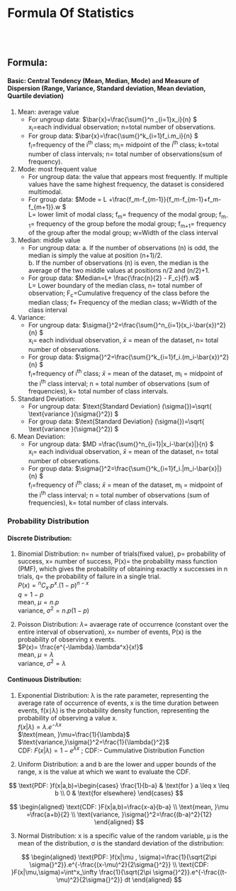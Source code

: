 # Formula Of Statistics  
<br><br>
## Formula:  
#### Basic: Central Tendency (Mean, Median, Mode) and Measure of Dispersion (Range, Variance, Standard deviation, Mean deviation, Quartile deviation)  

1. Mean: average value
    - For ungroup data: $\bar{x}=\frac{\sum{}^n _{i=1}x_i}{n} $  
    x<sub>i</sub>=each individual observation; n=total number of observations.
    - For group data: $\bar{x}=\frac{\sum{}^k_{i=1}f_i.m_i}{n} $  
    f<sub>i</sub>=frequency of the i<sup>th</sup> class; m<sub>i</sub>= midpoint of the i<sup>th</sup> class; k=total number of class intervals; n= total number of observations(sum of frequency).
2. Mode: most frequent value
    - For ungroup data: the value that appears most frequently. If multiple values have the same highest frequency, the dataset is considered multimodal.
    - For group data: $Mode = L +\frac{f_m-f_{m-1}}{f_m-f_{m-1}+f_m-f_{m+1}}.w $  
    L= lower limit of modal class; f<sub>m</sub>= frequency of the modal group; f<sub>m-1</sub>= frequency of the group before the modal group; f<sub>m+1</sub>= frequency of the group after the modal group; w=Width of the class interval
3. Median: middle value
    - For ungroup data: a. If the number of observations (n) is odd, the median is simply the value at position (n+1)/2.  
    b. If the number of observations (n) is even, the median is the average of the two middle values at positions n/2 and (n/2)+1.
    - For group data: $Median=L+ \frac{\frac{n}{2} - F_c}{f}.w$  
    L= Lower boundary of the median class, n= total number of observation; F<sub>c</sub>=Cumulative frequency of the class before the median class; f= Frequency of the median class; w=Width of the class interval
4. Variance:
    - For ungroup data: $\sigma{}^2=\frac{\sum{}^n_{i=1}(x_i-\bar{x})^2}{n} $  
    x<sub>i</sub>= each individual observation,  $\bar{x}{}$  = mean of the dataset, n= total number of observations.
    - For group data: $\sigma{}^2=\frac{\sum{}^k_{i=1}f_i.(m_i-\bar{x})^2}{n} $  
     f<sub>i</sub>=frequency of i<sup>th</sup> class; 
     $\bar{x}{}$  = mean of the dataset, m<sub>i</sub> = midpoint of the i<sup>th</sup> class interval; n = total number of observations (sum of frequencies), k= total number of class intervals.
5. Standard Deviation:
    - For ungroup data: $\text{Standard Deviation} (\sigma{})=\sqrt{ \text{variance }(\sigma{}^2}) $  
    - For group data:  $\text{Standard Deviation} (\sigma{})=\sqrt{ \text{variance }(\sigma{}^2}) $  
6. Mean Deviation:
    - For ungroup data: 
     $MD =\frac{\sum{}^n_{i=1}|x_i-\bar{x}|}{n} $  
    x<sub>i</sub>= each individual observation,  $\bar{x}{}$  = mean of the dataset, n= total number of observations.
    - For group data:  $\sigma{}^2=\frac{\sum{}^k_{i=1}f_i.|m_i-\bar{x}|}{n} $  
    f<sub>i</sub>=frequency of i<sup>th</sup> class; 
    $\bar{x}{}$  = mean of the dataset, m<sub>i</sub> = midpoint of the i<sup>th</sup> class interval; n = total number of observations (sum of frequencies), k= total number of class intervals.

### Probability Distribution  

#### Discrete Distribution:  
1. Binomial Distribution: n= number of trials(fixed value), p= probability of success, x= number of success, P(x)=  the probability mass function (PMF), which gives the probability of obtaining exactly x successes in n trials, q= the probability of failure in a single trial.   
$P(x)= {}^nC_x.p^x.(1-p)^{n-x}$   
$q=1-p$  
$\text{mean, }\mu=n.p$  
$\text{variance, } \sigma{}^2=n.p(1-p)$  

2. Poisson Distribution: $\lambda=$ avaerage rate of occurrence (constant over the entire interval of observation), x= number of events, P(x) is the probability of observing x events.  
$P(x)= \frac{e^{-\lambda}.\lambda^x}{x!}$     
$\text{mean, }\mu=\lambda$  
$\text{variance, } \sigma{}^2=\lambda$


#### Continuous Distribution:
1. Exponential Distribution: λ is the rate parameter, representing the average rate of occurrence of events, x is the time duration between events, f(x∣λ) is the probability density function, representing the probability of observing a value x.  
$f(x|\lambda)=\lambda . e^{-\lambda x}$  
$\text{mean, }\mu=\frac{1}{\lambda}$   
$\text{variance,}\sigma{}^2=\frac{1}{\lambda{}^2}$  
$\text{CDF: }F(x|\lambda)=1-e^{\lambda x} \text{ ; CDF:- Cummulative Distribution Function}$  

2. Uniform Distribution: a and b are the lower and upper bounds of the range, x is the value at which we want to evaluate the CDF.  

$$
\text{PDF: }f(x|a,b)=\begin{cases} 
\frac{1}{b-a} & \text{for } a \leq x \leq b \\
0 & \text{for elsewhere}
\end{cases} 
$$  

$$
\begin{aligned}
\text{CDF: }F(x|a,b)=\frac{x-a}{b-a} \\
\text{mean, }\mu =\frac{a+b}{2} \\
\text{variance, }\sigma{}^2=\frac{(b-a)^2}{12}
\end{aligned}
$$



3. Normal Distribution: x is a specific value of the random variable, μ is the mean of the distribution, σ is the standard deviation of the distribution:  

$$
\begin{aligned}
\text{PDF: }f(x|\mu , \sigma)=\frac{1}{\sqrt{2\pi \sigma{}^2}}.e^{-\frac{(x-\mu)^2}{2\sigma{}^2}} \\
\text{CDF: }F(x|\mu,\sigma)=\int^x_\infty \frac{1}{\sqrt{2\pi \sigma{}^2}}.e^{-\frac{(t-\mu)^2}{2\sigma{}^2}} dt
\end{aligned}
$$

